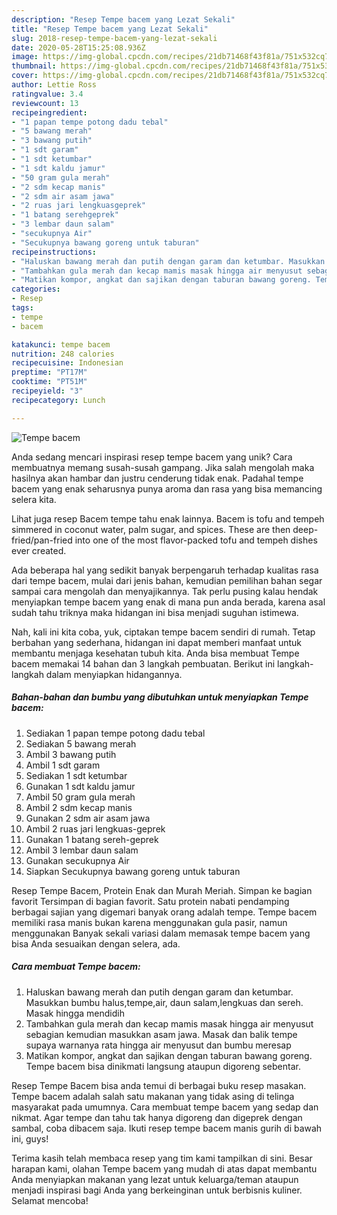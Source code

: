 ```yaml
---
description: "Resep Tempe bacem yang Lezat Sekali"
title: "Resep Tempe bacem yang Lezat Sekali"
slug: 2018-resep-tempe-bacem-yang-lezat-sekali
date: 2020-05-28T15:25:08.936Z
image: https://img-global.cpcdn.com/recipes/21db71468f43f81a/751x532cq70/tempe-bacem-foto-resep-utama.jpg
thumbnail: https://img-global.cpcdn.com/recipes/21db71468f43f81a/751x532cq70/tempe-bacem-foto-resep-utama.jpg
cover: https://img-global.cpcdn.com/recipes/21db71468f43f81a/751x532cq70/tempe-bacem-foto-resep-utama.jpg
author: Lettie Ross
ratingvalue: 3.4
reviewcount: 13
recipeingredient:
- "1 papan tempe potong dadu tebal"
- "5 bawang merah"
- "3 bawang putih"
- "1 sdt garam"
- "1 sdt ketumbar"
- "1 sdt kaldu jamur"
- "50 gram gula merah"
- "2 sdm kecap manis"
- "2 sdm air asam jawa"
- "2 ruas jari lengkuasgeprek"
- "1 batang serehgeprek"
- "3 lembar daun salam"
- "secukupnya Air"
- "Secukupnya bawang goreng untuk taburan"
recipeinstructions:
- "Haluskan bawang merah dan putih dengan garam dan ketumbar. Masukkan bumbu halus,tempe,air, daun salam,lengkuas dan sereh. Masak hingga mendidih"
- "Tambahkan gula merah dan kecap mamis masak hingga air menyusut sebagian kemudian masukkan asam jawa. Masak dan balik tempe supaya warnanya rata hingga air menyusut dan bumbu meresap"
- "Matikan kompor, angkat dan sajikan dengan taburan bawang goreng. Tempe bacem bisa dinikmati langsung ataupun digoreng sebentar."
categories:
- Resep
tags:
- tempe
- bacem

katakunci: tempe bacem 
nutrition: 248 calories
recipecuisine: Indonesian
preptime: "PT17M"
cooktime: "PT51M"
recipeyield: "3"
recipecategory: Lunch

---
```



![Tempe bacem](https://img-global.cpcdn.com/recipes/21db71468f43f81a/751x532cq70/tempe-bacem-foto-resep-utama.jpg)

Anda sedang mencari inspirasi resep tempe bacem yang unik? Cara membuatnya memang susah-susah gampang. Jika salah mengolah maka hasilnya akan hambar dan justru cenderung tidak enak. Padahal tempe bacem yang enak seharusnya punya aroma dan rasa yang bisa memancing selera kita.

Lihat juga resep Bacem tempe tahu enak lainnya. Bacem is tofu and tempeh simmered in coconut water, palm sugar, and spices. These are then deep-fried/pan-fried into one of the most flavor-packed tofu and tempeh dishes ever created.

Ada beberapa hal yang sedikit banyak berpengaruh terhadap kualitas rasa dari tempe bacem, mulai dari jenis bahan, kemudian pemilihan bahan segar sampai cara mengolah dan menyajikannya. Tak perlu pusing kalau hendak menyiapkan tempe bacem yang enak di mana pun anda berada, karena asal sudah tahu triknya maka hidangan ini bisa menjadi suguhan istimewa.


Nah, kali ini kita coba, yuk, ciptakan tempe bacem sendiri di rumah. Tetap berbahan yang sederhana, hidangan ini dapat memberi manfaat untuk membantu menjaga kesehatan tubuh kita. Anda bisa membuat Tempe bacem memakai 14 bahan dan 3 langkah pembuatan. Berikut ini langkah-langkah dalam menyiapkan hidangannya.

<!--inarticleads1-->

##### Bahan-bahan dan bumbu yang dibutuhkan untuk menyiapkan Tempe bacem:

1. Sediakan 1 papan tempe potong dadu tebal
1. Sediakan 5 bawang merah
1. Ambil 3 bawang putih
1. Ambil 1 sdt garam
1. Sediakan 1 sdt ketumbar
1. Gunakan 1 sdt kaldu jamur
1. Ambil 50 gram gula merah
1. Ambil 2 sdm kecap manis
1. Gunakan 2 sdm air asam jawa
1. Ambil 2 ruas jari lengkuas-geprek
1. Gunakan 1 batang sereh-geprek
1. Ambil 3 lembar daun salam
1. Gunakan secukupnya Air
1. Siapkan Secukupnya bawang goreng untuk taburan


Resep Tempe Bacem, Protein Enak dan Murah Meriah. Simpan ke bagian favorit Tersimpan di bagian favorit. Satu protein nabati pendamping berbagai sajian yang digemari banyak orang adalah tempe. Tempe bacem memiliki rasa manis bukan karena menggunakan gula pasir, namun menggunakan Banyak sekali variasi dalam memasak tempe bacem yang bisa Anda sesuaikan dengan selera, ada. 

<!--inarticleads2-->

##### Cara membuat Tempe bacem:

1. Haluskan bawang merah dan putih dengan garam dan ketumbar. Masukkan bumbu halus,tempe,air, daun salam,lengkuas dan sereh. Masak hingga mendidih
1. Tambahkan gula merah dan kecap mamis masak hingga air menyusut sebagian kemudian masukkan asam jawa. Masak dan balik tempe supaya warnanya rata hingga air menyusut dan bumbu meresap
1. Matikan kompor, angkat dan sajikan dengan taburan bawang goreng. Tempe bacem bisa dinikmati langsung ataupun digoreng sebentar.


Resep Tempe Bacem bisa anda temui di berbagai buku resep masakan. Tempe bacem adalah salah satu makanan yang tidak asing di telinga masyarakat pada umumnya. Cara membuat tempe bacem yang sedap dan nikmat. Agar tempe dan tahu tak hanya digoreng dan digeprek dengan sambal, coba dibacem saja. Ikuti resep tempe bacem manis gurih di bawah ini, guys! 

Terima kasih telah membaca resep yang tim kami tampilkan di sini. Besar harapan kami, olahan Tempe bacem yang mudah di atas dapat membantu Anda menyiapkan makanan yang lezat untuk keluarga/teman ataupun menjadi inspirasi bagi Anda yang berkeinginan untuk berbisnis kuliner. Selamat mencoba!
